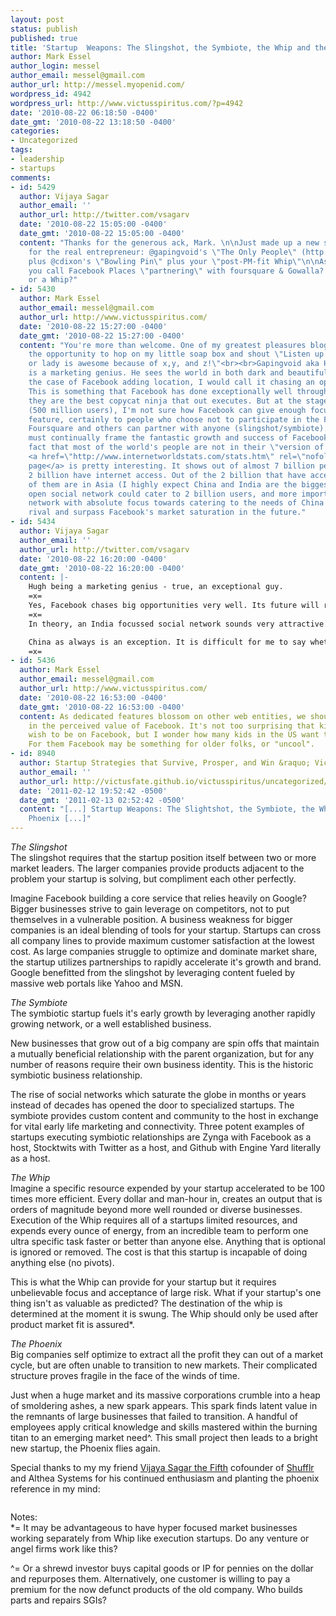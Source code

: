 ```yaml
---
layout: post
status: publish
published: true
title: 'Startup  Weapons: The Slingshot, the Symbiote, the Whip and the Phoenix'
author: Mark Essel
author_login: messel
author_email: messel@gmail.com
author_url: http://messel.myopenid.com/
wordpress_id: 4942
wordpress_url: http://www.victusspiritus.com/?p=4942
date: '2010-08-22 06:18:50 -0400'
date_gmt: '2010-08-22 13:18:50 -0400'
categories:
- Uncategorized
tags:
- leadership
- startups
comments:
- id: 5429
  author: Vijaya Sagar
  author_email: ''
  author_url: http://twitter.com/vsagarv
  date: '2010-08-22 15:05:00 -0400'
  date_gmt: '2010-08-22 15:05:00 -0400'
  content: "Thanks for the generous ack, Mark. \n\nJust made up a new strategy recipe
    for the real entrepreneur: @gapingvoid's \"The Only People\" (http://www.gapingvoidgallery.com/product_info.php?products_id=1643)
    plus @cdixon's \"Bowling Pin\" plus your \"post-PM-fit Whip\"\n\nAside: Would
    you call Facebook Places \"partnering\" with foursquare & Gowalla? A symbiote
    or a Whip?"
- id: 5430
  author: Mark Essel
  author_email: messel@gmail.com
  author_url: http://www.victusspiritus.com/
  date: '2010-08-22 15:27:00 -0400'
  date_gmt: '2010-08-22 15:27:00 -0400'
  content: "You're more than welcome. One of my greatest pleasures blogging, is getting
    the opportunity to hop on my little soap box and shout \"Listen up! This fellow
    or lady is awesome because of x,y, and z!\"<br><br>Gapingvoid aka Hugh Macleod
    is a marketing genius. He sees the world in both dark and beautiful ways. \n\nIn
    the case of Facebook adding location, I would call it chasing an opportunity.
    This is something that Facebook has done exceptionally well throughout their history,
    they are the best copycat ninja that out executes. But at the stage of growth
    (500 million users), I'm not sure how Facebook can give enough focus to just one
    feature, certainly to people who choose not to participate in the Facebook-web.
    Foursquare and others can partner with anyone (slingshot/symbiote).<br><br>We
    must continually frame the fantastic growth and success of Facebook against the
    fact that most of the world's people are not in their \"version of the web\".<br>\nThis
    <a href=\"http://www.internetworldstats.com/stats.htm\" rel=\"nofollow\">stats
    page</a> is pretty interesting. It shows out of almost 7 billion people, only
    2 billion have internet access. Out of the 2 billion that have access 800+ million
    of them are in Asia (I highly expect China and India are the biggest members).<br><br>An
    open social network could cater to 2 billion users, and more importantly a social
    network with absolute focus towards catering to the needs of China and India could
    rival and surpass Facebook's market saturation in the future."
- id: 5434
  author: Vijaya Sagar
  author_email: ''
  author_url: http://twitter.com/vsagarv
  date: '2010-08-22 16:20:00 -0400'
  date_gmt: '2010-08-22 16:20:00 -0400'
  content: |-
    Hugh being a marketing genius - true, an exceptional guy.
    =x=
    Yes, Facebook chases big opportunities very well. Its future will remain exciting as long as it is headed by its non-corporate-trained, highly determined and crazy CEO.
    =x=
    In theory, an India focussed social network sounds very attractive. However, there is a strong pro-foreign bias in its culture when it comes to consuming technology. Youngsters for instance want to be on Facebook (which is 'US' / 'global') as opposed some local nets. This is very similar to the cultural changes (aka westernisation) that happened in Japan and S.Korea.

    China as always is an exception. It is difficult for me to say whether Baidu became a huge hit because of its local focus or because of the Chinese Govt's restrictions on the Internet.
    =x=
- id: 5436
  author: Mark Essel
  author_email: messel@gmail.com
  author_url: http://www.victusspiritus.com/
  date: '2010-08-22 16:53:00 -0400'
  date_gmt: '2010-08-22 16:53:00 -0400'
  content: As dedicated features blossom on other web entities, we should see a decline
    in the perceived value of Facebook. It's not too surprising that kids in India
    wish to be on Facebook, but I wonder how many kids in the US want to be on Facebook?
    For them Facebook may be something for older folks, or "uncool".
- id: 8940
  author: Startup Strategies that Survive, Prosper, and Win &raquo; Victus Spiritus
  author_email: ''
  author_url: http://victusfate.github.io/victusspiritus/uncategorized/2011/02/12/startup-strategies-that-survive-prosper-and-win/
  date: '2011-02-12 19:52:42 -0500'
  date_gmt: '2011-02-13 02:52:42 -0500'
  content: "[...] Startup Weapons: The Slightshot, the Symbiote, the Whip and the
    Phoenix [...]"
---
```

<p><I>The Slingshot</I><br />
The slingshot requires that the startup position itself between two or more market leaders. The larger companies provide products adjacent to the problem your startup is solving, but compliment each other perfectly. </p>
<p>Imagine Facebook building a core service that relies heavily on Google? Bigger businesses strive to gain leverage on competitors, not to put themselves in a vulnerable position. A business weakness for bigger companies is an ideal blending of tools for your startup. Startups can cross all company lines to provide maximum customer satisfaction at the lowest cost. As large companies struggle to optimize and dominate market share, the startup utilizes partnerships to rapidly accelerate it's growth and brand. Google benefitted from the slingshot by leveraging content fueled by massive web portals like Yahoo and MSN.</p>
<p><I>The Symbiote</i><br />
The symbiotic startup fuels it's early growth by leveraging another rapidly growing network, or a well established business. </p>
<p>New businesses that grow out of a big company are spin offs that maintain a mutually beneficial relationship with the parent organization, but for any number of reasons require their own business identity. This is the historic symbiotic business relationship.</p>
<p>The rise of social networks which saturate the globe in months or years instead of decades has opened the door to specialized startups. The symbiote provides custom content and community to the host in exchange for vital early life marketing and connectivity. Three potent examples of startups executing symbiotic relationships are Zynga with Facebook as a host, Stocktwits with Twitter as a host, and Github with Engine Yard literally as a host.</p>
<p><I>The Whip</I><br />
Imagine a specific resource expended by your startup accelerated to be 100 times more efficient. Every dollar and man-hour in, creates an output that is orders of magnitude beyond more well rounded or diverse businesses. Execution of the Whip requires all of a startups limited resources, and expends every ounce of energy, from an incredible team to perform one ultra specific task faster or better than anyone else. Anything that is optional is ignored or removed. The cost is that this startup is incapable of doing anything else (no pivots).</p>
<p>This is what the Whip can provide for your startup but it requires unbelievable focus and acceptance of large risk. What if your startup's one thing isn't as valuable as predicted? The destination of the whip is determined at the moment it is swung. The Whip should only be used after product market fit is assured*. </p>
<p><I>The Phoenix</I><br />
Big companies self optimize to extract all the profit they can out of a market cycle, but are often unable to transition to new markets. Their complicated structure proves fragile in the face of the winds of time.</p>
<p>Just when a huge market and its massive corporations crumble into a heap of smoldering ashes, a new spark appears. This spark finds latent value in the remnants of large businesses that failed to transition. A handful of employees apply critical knowledge and skills mastered within the burning titan to an emerging market need^. This small project then leads to a bright new startup, the Phoenix flies again.</p>
<p>Special thanks to my my friend <a href="http://www.twitter.com/vsagarv">Vijaya Sagar the Fifth</a> cofounder of <a href="http://shufflr.tv">Shufflr</a> and Althea Systems for his continued enthusiasm and planting the phoenix reference in my mind:</p>
<p><a href="{{ site.url }}/assets/2010/08/l_320_257_7EA34B4C-B5D3-4717-AABA-3A6A5EA5FBDA.jpeg"><img src="{{ site.url }}/assets/2010/08/l_320_257_7EA34B4C-B5D3-4717-AABA-3A6A5EA5FBDA.jpeg" alt="" class="alignnone size-full" /></a></p>
<p>Notes:<br />
*= It may be advantageous to have hyper focused market businesses working separately from Whip like execution startups. Do any venture or angel firms work like this?</p>
<p>^= Or a shrewd investor buys capital goods or IP for pennies on the dollar and repurposes them. Alternatively, one customer is willing to pay a premium for the now defunct products of the old company. Who builds parts and repairs SGIs?</p>
